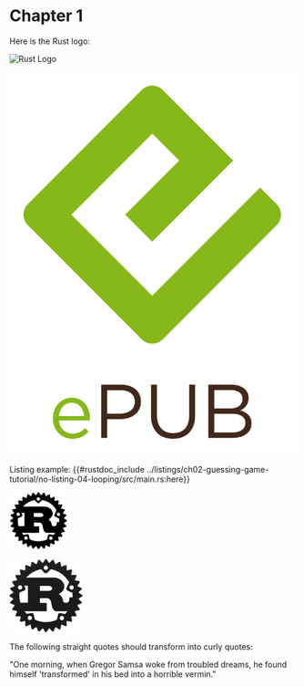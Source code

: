 # Chapter 1

Here is the Rust logo:

![Rust Logo](rust-logo.png)

![Image](../third_party/wikimedia/Epub_logo_color.svg)

Listing example:
{{#rustdoc_include ../listings/ch02-guessing-game-tutorial/no-listing-04-looping/src/main.rs:here}}

<img alt="Rust Logo in html" src="rust-logo.svg" class="center" style="width: 20%;" ></img>

![Image](assets/rust-logo.png)

The following straight quotes should transform into curly quotes:

"One morning, when Gregor Samsa woke from troubled dreams, he found himself 'transformed' in his bed into a horrible vermin."

